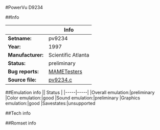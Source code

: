 #PowerVu D9234

##Info

||Info|
|-----|-----|
|**Setname:**|pv9234
|**Year:**|1997
|**Manufacturer:**|Scientific Atlanta
|**Status:**|preliminary
|**Bug reports:**|[MAMETesters](http://mametesters.org/view_all_set.php?type=1&temporary=y&search=pv9234.c)
|**Source file:**|[pv9234.c](https://github.com/mamedev/mame/blob/master/src/mess/drivers/pv9234.c)

##Emulation info
|| Status |
|-----|-----|
|Overall emulation:|preliminary
|Color emulation:|good
|Sound emulation:|preliminary
|Graphics emulation:|good
|Savestates:|unsupported

##Tech info

##Romset info

<!--- START OF EDITED COMMENT DO NOT TOUCH TEXT ABOVE-->
